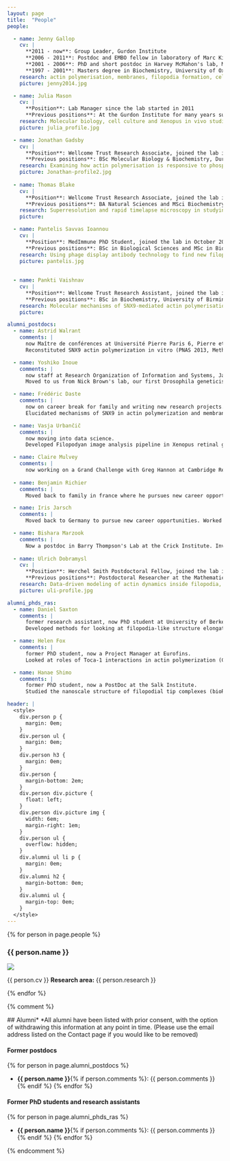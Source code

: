 ```yaml
---
layout: page
title:  "People"
people:

  - name: Jenny Gallop
    cv: |
      **2011 - now**: Group Leader, Gurdon Institute  
      **2006 - 2011**: Postdoc and EMBO fellow in laboratory of Marc Kirschner, Harvard Medical School, Boston, USA  
      **2001 - 2006**: PhD and short postdoc in Harvey McMahon's lab, MRC Laboratory of Molecular Biology, Cambridge, UK  
      **1997 - 2001**: Masters degree in Biochemistry, University of Oxford, UK  
    research: actin polymerisation, membranes, filopodia formation, cell shape, cell movement, signalling to actin, the membrane-cytosol interface
    picture: jenny2014.jpg

  - name: Julia Mason
    cv: |
      **Position**: Lab Manager since the lab started in 2011  
      **Previous positions**: At the Gurdon Institute for many years supporting the research of a number of labs  
    research: Molecular biology, cell culture and Xenopus in vivo studies
    picture: julia_profile.jpg

  - name: Jonathan Gadsby
    cv: |
      **Position**: Wellcome Trust Research Associate, joined the lab in January 2015.    
      **Previous positions**: BSc Molecular Biology & Biochemistry, Durham University; MRes Newcastle University; PhD and short postdoc in Mette Mogensen's lab at UEA, Norwich, studying microtubule +TIPs in epithelial differentiation and cancer 
    research: Examining how actin polymerisation is responsive to phosphoinositides and membrane curvature. 
    picture: Jonathan-profile2.jpg
    
  - name: Thomas Blake
    cv: |
      **Position**: Wellcome Trust Research Associate, joined the lab in January 2021
      **Previous positions**: BA Natural Sciences and MSci Biochemistry, University of Cambridge; MRes and PhD Imperial College, London, and short postdoc in Jake Baum's lab studying myosin motors in malaria parasites
    research: Superresolution and rapid timelapse microscopy in studying filopodial initation and extension
    picture: 

  - name: Pantelis Savvas Ioannou
    cv: |
      **Position**: MedImmune PhD Student, joined the lab in October 2018  
      **Previous positions**: BSc in Biological Sciences and MSc in Biomedical Sciences at the University of Cyprus
    research: Using phage display antibody technology to find new filopodial proteins
    picture: pantelis.jpg
    
    
  - name: Pankti Vaishnav
    cv: |
      **Position**: Wellcome Trust Research Assistant, joined the lab in July 2020
      **Previous positions**: BSc in Biochemistry, University of Birmingham and MRes in Molecular and Cellular Biosciences, Imperial College, London
    research: Molecular mechanisms of SNX9-mediated actin polymerisation
    picture: 

alumni_postdocs:
  - name: Astrid Walrant
    comments: |
      now Maître de conférences at Université Pierre Paris 6, Pierre et Marie Curie.
      Reconstituted SNX9 actin polymerization in vitro (PNAS 2013, Methods in Cell Biology 2015, JCB, 2017)

  - name: Yoshiko Inoue
    comments: |
      now staff at Research Organization of Information and Systems, Japan.
      Moved to us from Nick Brown's lab, our first Drosophila geneticist, established flies and CRISPR/Cas9 methods in the lab

  - name: Frédéric Daste
    comments: |
      now on career break for family and writing new research projects.
      Elucidated mechanisms of SNX9 in actin polymerization and membrane curvature (JCB review, 2016, JCB article, 2017)

  - name: Vasja Urbančič
    comments: |
      now moving into data science.
      Developed Filopodyan image analysis pipeline in Xenopus retinal ganglion cell growth cones (JCB tools, 2017)

  - name: Claire Mulvey
    comments: |
      now working on a Grand Challenge with Greg Hannon at Cambridge Research Institute.
  
  - name: Benjamin Richier
    comments: |
      Moved back to family in france where he pursues new career opportunities. Joined the lab as drosophila specialist from the Crick institute. Developed live imaging in fly embryos and worked at elucidating the role of integrins in muscle attachments (JCS, 2018).

  - name: Iris Jarsch
    comments: |
      Moved back to Germany to pursue new career opportunities. Worked on FLS tip complex protein composition and developed the FLS Ace image analysis pipeline (bioRxiv preprint 2019).

  - name: Bishara Marzook
    comments: |
      Now a postdoc in Barry Thompson's Lab at the Crick Institute. Investigated the role of filopodial tip complex proteins during Chlamydia cell invasion.
            
  - name: Ulrich Dobramysl
    cv: |
      **Position**: Herchel Smith Postdoctoral Fellow, joined the lab in October 2015.  
      **Previous positions**: Postdoctoral Researcher at the Mathematical Institute, University of Oxford; PhD in Theoretical Physics at Virginia Tech; Diploma in Engineering Physics at Johannes Kepler University Linz, Austria.
    research: Data-driven modeling of actin dynamics inside filopodia, stochastic modeling of biological processes. [[personal website](http://ulido.github.io)]
    picture: uli-profile.jpg

alumni_phds_ras:
  - name: Daniel Saxton
    comments: |
      former research assistant, now PhD student at University of Berkeley, USA.
      Developed methods for looking at filopodia-like structure elongation (Methods in Cell Biology, 2015)

  - name: Helen Fox
    comments: |
      former PhD student, now a Project Manager at Eurofins.
      Looked at roles of Toca-1 interactions in actin polymerization (CSH protocols, 2019; JBC, 2016)

  - name: Hanae Shimo
    comments: |
      former PhD student, now a PostDoc at the Salk Institute.
      Studied the nanoscale structure of filopodial tip complexes (bioRxiv preprint 2019).

header: |
  <style>
    div.person p {
      margin: 0em;
    }
    div.person ul {
      margin: 0em;
    }
    div.person h3 {
      margin: 0em;
    }
    div.person {
      margin-bottom: 2em;
    }
    div.person div.picture {
      float: left;
    }
    div.person div.picture img {
      width: 6em;
      margin-right: 1em;
    }
    div.person ul {
      overflow: hidden;
    }
    div.alumni ul li p {
      margin: 0em;
    }
    div.alumni h2 {
      margin-bottom: 0em;
    }
    div.alumni ul {
      margin-top: 0em;
    }
  </style>
---
```


{% for person in page.people %}
<div class="person" markdown="1">


### {{ person.name }}
<div class="picture"><img src="photos/{{ person.picture }}"/></div>

{{ person.cv }}
**Research area:** {{ person.research }}

<div style="clear: both;"></div>
</div>
{% endfor %}

{% comment %}
<div class="alumni" markdown="1">
## Alumni*
*All alumni have been listed with prior consent, with the option of withdrawing this information at any point in time. (Please use the email address listed on the Contact page if you would like to be removed)

#### Former postdocs
{% for person in page.alumni_postdocs %}
* **{{ person.name }}**{% if person.comments %}: {{ person.comments }} {% endif %}
{% endfor %}

#### Former PhD students and research assistants
{% for person in page.alumni_phds_ras %}
* **{{ person.name }}**{% if person.comments %}: {{ person.comments }} {% endif %}
{% endfor %}
</div>
{% endcomment %}
